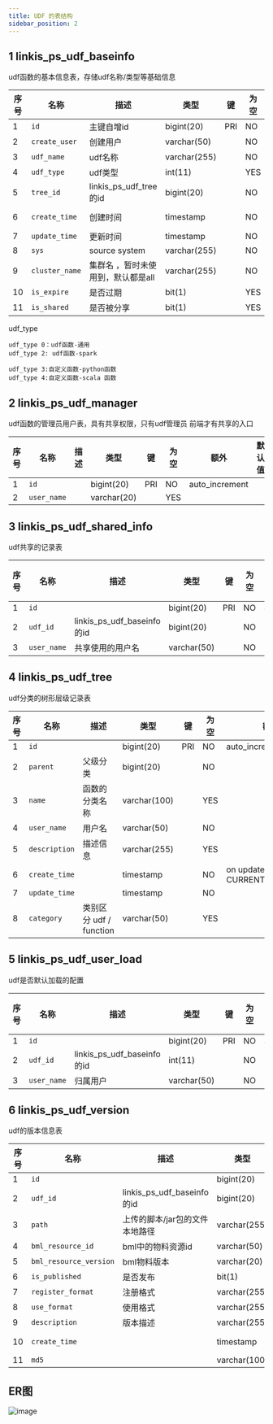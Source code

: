```yaml
---
title: UDF 的表结构
sidebar_position: 2
---
```


## 1 linkis_ps_udf_baseinfo

udf函数的基本信息表，存储udf名称/类型等基础信息

| 序号 | 名称 | 描述 | 类型 | 键 | 为空 | 额外 | 默认值 |
|------ |------ |------ |------ |------ |------ |------ |------ |
| 1 | `id` | 主键自增id | bigint(20) | PRI | NO | auto_increment |  |
| 2 | `create_user` | 创建用户 | varchar(50) |  | NO |  |  |
| 3 | `udf_name` | udf名称 | varchar(255) |  | NO |  |  |
| 4 | `udf_type` | udf类型 | int(11) |  | YES |  | 0 |
| 5 | `tree_id` | linkis_ps_udf_tree的id | bigint(20) |  | NO |  |  |
| 6 | `create_time` | 创建时间 | timestamp |  | NO | on update CURRENT_TIMESTAMP | CURRENT_TIMESTAMP |
| 7 | `update_time` | 更新时间 | timestamp |  | NO |  | CURRENT_TIMESTAMP |
| 8 | `sys` | source system | varchar(255) |  | NO |  | ide |
| 9 | `cluster_name` | 集群名 ，暂时未使用到，默认都是all | varchar(255) |  | NO |  |  |
| 10 | `is_expire` | 是否过期 | bit(1) |  | YES |  |  |
| 11 | `is_shared` | 是否被分享 | bit(1) |  | YES |  |  |

udf_type

```
udf_type 0：udf函数-通用
udf_type 2: udf函数-spark

udf_type 3:自定义函数-python函数
udf_type 4:自定义函数-scala 函数
```

## 2 linkis_ps_udf_manager

udf函数的管理员用户表，具有共享权限，只有udf管理员 前端才有共享的入口

| 序号 | 名称 | 描述 | 类型 | 键 | 为空 | 额外 | 默认值 |
|------ |------ |------ |------ |------ |------ |------ |------ |
| 1 | `id` |  | bigint(20) | PRI | NO | auto_increment |  |
| 2 | `user_name` |  | varchar(20) |  | YES |  |  |

## 3 linkis_ps_udf_shared_info

udf共享的记录表

| 序号 | 名称 | 描述 | 类型 | 键 | 为空 | 额外 | 默认值 |
|------ |------ |------ |------ |------ |------ |------ |------ |
| 1 | `id` |  | bigint(20) | PRI | NO | auto_increment |  |
| 2 | `udf_id` | linkis_ps_udf_baseinfo的id | bigint(20) |  | NO |  |  |
| 3 | `user_name` | 共享使用的用户名 | varchar(50) |  | NO |  |  |

## 4 linkis_ps_udf_tree

udf分类的树形层级记录表

| 序号 | 名称 | 描述 | 类型 | 键 | 为空 | 额外 | 默认值 |
|------ |------ |------ |------ |------ |------ |------ |------ |
| 1 | `id` |  | bigint(20) | PRI | NO | auto_increment |  |
| 2 | `parent` | 父级分类 | bigint(20) |  | NO |  |  |
| 3 | `name` | 函数的分类名称 | varchar(100) |  | YES |  |  |
| 4 | `user_name` | 用户名 | varchar(50) |  | NO |  |  |
| 5 | `description` | 描述信息 | varchar(255) |  | YES |  |  |
| 6 | `create_time` |  | timestamp |  | NO | on update CURRENT_TIMESTAMP | CURRENT_TIMESTAMP |
| 7 | `update_time` |  | timestamp |  | NO |  | CURRENT_TIMESTAMP |
| 8 | `category` | 类别区分 udf / function | varchar(50) |  | YES |  |  |

## 5 linkis_ps_udf_user_load

udf是否默认加载的配置

| 序号 | 名称 | 描述 | 类型 | 键 | 为空 | 额外 | 默认值 |
|------ |------ |------ |------ |------ |------ |------ |------ |
| 1 | `id` |  | bigint(20) | PRI | NO | auto_increment |  |
| 2 | `udf_id` | linkis_ps_udf_baseinfo的id | int(11) |  | NO |  |  |
| 3 | `user_name` | 归属用户 | varchar(50) |  | NO |  |  |

## 6 linkis_ps_udf_version

udf的版本信息表

| 序号 | 名称 | 描述 | 类型 | 键 | 为空 | 额外 | 默认值 |
|------ |------ |------ |------ |------ |------ |------ |------ |
| 1 | `id` |  | bigint(20) | PRI | NO | auto_increment |  |
| 2 | `udf_id` | linkis_ps_udf_baseinfo的id | bigint(20) |  | NO |  |  |
| 3 | `path` | 上传的脚本/jar包的文件本地路径 | varchar(255) |  | NO |  |  |
| 4 | `bml_resource_id` | bml中的物料资源id | varchar(50) |  | NO |  |  |
| 5 | `bml_resource_version` | bml物料版本 | varchar(20) |  | NO |  |  |
| 6 | `is_published` | 是否发布 | bit(1) |  | YES |  |  |
| 7 | `register_format` | 注册格式 | varchar(255) |  | YES |  |  |
| 8 | `use_format` | 使用格式 | varchar(255) |  | YES |  |  |
| 9 | `description` | 版本描述 | varchar(255) |  | NO |  |  |
| 10 | `create_time` |  | timestamp |  | NO | on update CURRENT_TIMESTAMP | CURRENT_TIMESTAMP |
| 11 | `md5` |  | varchar(100) |  | YES |  |  |

## ER图

![image](/Images-zh/table/udf.png)
